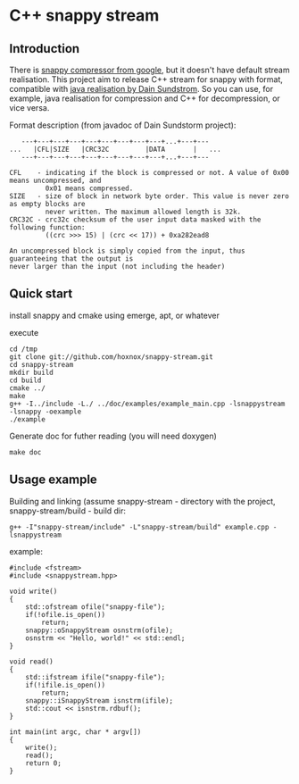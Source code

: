 # C++ snappy stream

## Introduction

There is [snappy compressor from google][snappy], but it doesn't have default stream realisation.
This project aim to release C++ stream for snappy with format, compatible with [java realisation by
Dain Sundstrom][snjava]. So you can use, for example, java realisation for compression and C++ for
decompression, or vice versa.

Format description (from javadoc of Dain Sundstorm project):

	   ---+---+---+---+---+---+---+---+---+...+---+---
	...   |CFL|SIZE   |CRC32C         |DATA       |   ...
	   ---+---+---+---+---+---+---+---+---+...+---+---

	CFL    - indicating if the block is compressed or not. A value of 0x00 means uncompressed, and
	         0x01 means compressed.
	SIZE   - size of block in network byte order. This value is never zero as empty blocks are
	         never written. The maximum allowed length is 32k.
	CRC32C - crc32c checksum of the user input data masked with the following function: 
	         ((crc >>> 15) | (crc << 17)) + 0xa282ead8
	
	An uncompressed block is simply copied from the input, thus guaranteeing that the output is
	never larger than the input (not including the header)

[snappy]:http://code.google.com/p/snappy/
[snjava]:http://github.com/dain/snappy#stream-format

## Quick start

install snappy and cmake using emerge, apt, or whatever

execute 

	cd /tmp
	git clone git://github.com/hoxnox/snappy-stream.git
	cd snappy-stream
	mkdir build
	cd build
	cmake ../
	make
	g++ -I../include -L./ ../doc/examples/example_main.cpp -lsnappystream -lsnappy -oexample
	./example

Generate doc for futher reading (you will need doxygen)

	make doc

## Usage example

Building and linking (assume snappy-stream - directory with the project, snappy-stream/build - build dir:

	g++ -I"snappy-stream/include" -L"snappy-stream/build" example.cpp -lsnappystream

example:

	#include <fstream>
	#include <snappystream.hpp>
	
	void write()
	{
		std::ofstream ofile("snappy-file");
		if(!ofile.is_open())
			return;
		snappy::oSnappyStream osnstrm(ofile);
		osnstrm << "Hello, world!" << std::endl;
	}
	
	void read()
	{
		std::ifstream ifile("snappy-file");
		if(!ifile.is_open())
			return;
		snappy::iSnappyStream isnstrm(ifile);
		std::cout << isnstrm.rdbuf();
	}
	
	int main(int argc, char * argv[])
	{
		write();
		read();
		return 0;
	}
